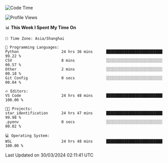 <!--START_SECTION:waka-->
![Code Time](http://img.shields.io/badge/Code%20Time-1%2C586%20hrs%202%20mins-blue)

![Profile Views](http://img.shields.io/badge/Profile%20Views-0-blue)

📊 **This Week I Spent My Time On** 

```text
🕑︎ Time Zone: Asia/Shanghai

💬 Programming Languages: 
Python                   24 hrs 36 mins      █████████████████████████   99.22 % 
CSV                      8 mins              ░░░░░░░░░░░░░░░░░░░░░░░░░   00.57 % 
Other                    2 mins              ░░░░░░░░░░░░░░░░░░░░░░░░░   00.18 % 
Git Config               0 secs              ░░░░░░░░░░░░░░░░░░░░░░░░░   00.04 % 

🔥 Editors: 
VS Code                  24 hrs 48 mins      █████████████████████████   100.00 % 

🐱‍💻 Projects: 
star_identification      24 hrs 47 mins      █████████████████████████   99.98 % 
.pyenv                   0 secs              ░░░░░░░░░░░░░░░░░░░░░░░░░   00.02 % 

💻 Operating System: 
WSL                      24 hrs 48 mins      █████████████████████████   100.00 % 
```


 Last Updated on 30/03/2024 02:11:41 UTC
<!--END_SECTION:waka-->